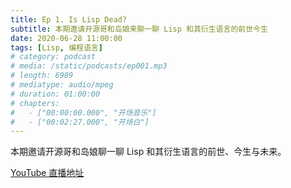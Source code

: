 ```yaml
---
title: Ep 1. Is Lisp Dead?
subtitle: 本期邀请开源哥和岛娘来聊一聊 Lisp 和其衍生语言的前世今生
date: 2020-06-28 11:00:00
tags: [Lisp, 编程语言]
# category: podcast
# media: /static/podcasts/ep001.mp3
# length: 6989
# mediatype: audio/mpeg
# duration: 01:00:00
# chapters:
#   - ["00:00:00.000", "开场音乐"]
#   - ["00:02:27.000", "开场白"]
---
```


本期邀请开源哥和岛娘聊一聊 Lisp 和其衍生语言的前世、今生与未来。

[YouTube 直播地址](https://www.youtube.com/watch?v=p8BSkmv9B6M)
